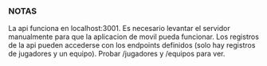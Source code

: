 ### NOTAS
La api funciona en localhost:3001. Es necesario levantar el servidor manualmente para que la aplicacion de movil pueda funcionar.
Los registros de la api pueden accederse con los endpoints definidos (solo hay registros de jugadores y un equipo). Probar /jugadores y /equipos para ver.
